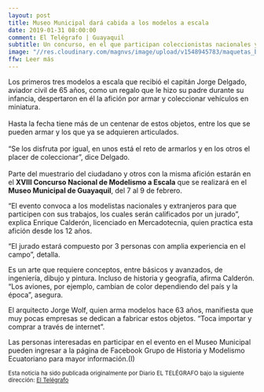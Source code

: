 ```yaml
---
layout: post
title: Museo Municipal dará cabida a los modelos a escala
date: 2019-01-31 08:00:00
comment: El Telégrafo | Guayaquil
subtitle: Un concurso, en el que participan coleccionistas nacionales y extranjeros, es también una exposición en donde se podrán apreciar vehículos en miniatura.
image: "//res.cloudinary.com/magnvs/image/upload/v1548945783/maquetas_b0jqfl.jpg"
ffw: Leer más
--- 
```

Los primeros tres modelos a escala que recibió el capitán Jorge Delgado, aviador civil de 65 años, como un regalo que le hizo su padre durante su infancia, despertaron en él la afición por armar y coleccionar vehículos en miniatura. <br/><br/>Hasta la fecha tiene más de un centenar de estos objetos, entre los que se pueden armar y los que ya se adquieren articulados.   <br/><br/>“Se los disfruta por igual, en unos está el reto de armarlos y en los otros el placer de coleccionar”, dice Delgado.  <br/><br/>Parte del muestrario del ciudadano y otros con la misma afición estarán en el **XVIII Concurso Nacional de Modelismo a Escala** que se realizará en el **Museo Municipal de Guayaquil**, del 7 al 9 de febrero.   

“El evento convoca a los modelistas nacionales y extranjeros para que participen con sus trabajos, los cuales serán calificados por un jurado”, explica Enrique Calderón, licenciado en Mercadotecnia, quien practica esta afición desde los 12 años.   

“El jurado estará compuesto por 3 personas con amplia experiencia en el campo”, detalla.   

Es un arte que requiere conceptos, entre básicos y avanzados, de ingeniería, dibujo y pintura. Incluso de historia y geografía, afirma Calderón. “Los aviones, por ejemplo, cambian de color dependiendo del país y la época”, asegura. 

El arquitecto Jorge Wolf, quien arma modelos hace 63 años, manifiesta que muy pocas empresas se dedican a fabricar estos objetos. “Toca importar y comprar a través de internet”.   

Las personas interesadas en participar en el evento en el Museo Municipal pueden ingresar a la página de Facebook Grupo de Historia y Modelismo Ecuatoriano para mayor información.(I) 

<small>Esta noticia ha sido publicada originalmente por Diario EL TELÉGRAFO bajo la siguiente dirección: [El Telégrafo](//www.eltelegrafo.com.ec/noticias/guayaquil/1/museomunicipal-guayaquil-coleccionistas)</small>
